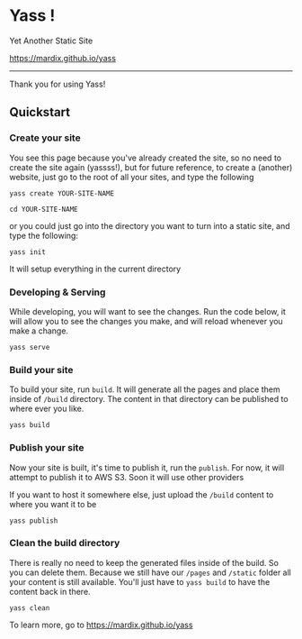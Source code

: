 # Yass !

Yet Another Static Site 

https://mardix.github.io/yass

---

Thank you for using Yass! 

## Quickstart

### Create your site

You see this page because you've already created the site, so no need to create 
the site again (yassss!), but for future reference, to create a (another) website, just go 
to the root of all your sites, and type the following 

    yass create YOUR-SITE-NAME
    
    cd YOUR-SITE-NAME

or you could just go into the directory you want to turn into a static site, and type the following:

    yass init

It will setup everything in the current directory

### Developing & Serving

While developing, you will want to see the changes. Run the code below, it will 
allow you to see the changes you make, and will reload whenever you make a change.
    
    yass serve
    

### Build your site

To build your site, run `build`. It will generate all the pages and place them 
inside of `/build` directory. The content in that directory can be published 
to where ever you like.

    yass build 
    
    
### Publish your site

Now your site is built, it's time to publish it, run the `publish`. For now, it 
will attempt to publish it to AWS S3. Soon it will use other providers

If you want to host it somewhere else, just upload the `/build` content 
to where you want it to be

    yass publish 
    
    
### Clean the build directory

There is really no need to keep the generated files inside of the build. So
you can delete them. Because we still have our `/pages` and `/static` folder
 all your content is still available. You'll just have to `yass build` 
 to have the content back in there.

    yass clean
    
    
To learn more, go to https://mardix.github.io/yass
    
    

